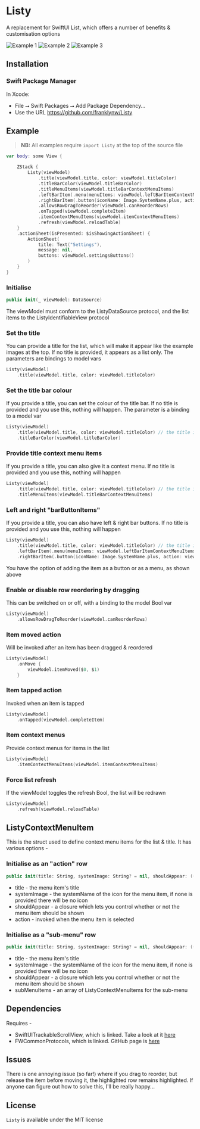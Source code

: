 # Listy

A replacement for SwiftUI List, which offers a number of benefits & customisation options

<img src="Resources//Example1.png" alt="Example 1"/> <img src="Resources//Example2.png" alt="Example 2"/> <img src="Resources//Example3.png" alt="Example 3"/>

## Installation

### Swift Package Manager

In Xcode:
* File ⭢ Swift Packages ⭢ Add Package Dependency...
* Use the URL https://github.com/franklynw/Listy


## Example

> **NB:** All examples require `import Listy` at the top of the source file

```swift
var body: some View {

    ZStack {
        Listy(viewModel)
            .title(viewModel.title, color: viewModel.titleColor)
            .titleBarColor(viewModel.titleBarColor)
            .titleMenuItems(viewModel.titleBarContextMenuItems)
            .leftBarItem(.menu(menuItems: viewModel.leftBarItemContextMenuItems, iconName: Image.SystemName.ellipsis))
            .rightBarItem(.button(iconName: Image.SystemName.plus, action: viewModel.addItem))
            .allowsRowDragToReorder(viewModel.canReorderRows)
            .onTapped(viewModel.completeItem)
            .itemContextMenuItems(viewModel.itemContextMenuItems)
            .refresh(viewModel.reloadTable)
    }
    .actionSheet(isPresented: $isShowingActionSheet) {
        ActionSheet(
            title: Text("Settings"),
            message: nil,
            buttons: viewModel.settingsButtons()
        )
    }
}
```

### Initialise

```swift
public init(_ viewModel: DataSource)
```

The viewModel must conform to the ListyDataSource protocol, and the list items to the ListyIdentifiableView protocol


### Set the title

You can provide a title for the list, which will make it appear like the example images at the top. If no title is provided, it appears as a list only. The parameters are bindings to model vars

```swift
Listy(viewModel)
    .title(viewModel.title, color: viewModel.titleColor)
```

### Set the title bar colour

If you provide a title, you can set the colour of the title bar. If no title is provided and you use this, nothing will happen. The parameter is a binding to a model var

```swift
Listy(viewModel)
    .title(viewModel.title, color: viewModel.titleColor) // the title is needed or it's a no-op
    .titleBarColor(viewModel.titleBarColor)
```

### Provide title context menu items

If you provide a title, you can also give it a context menu. If no title is provided and you use this, nothing will happen

```swift
Listy(viewModel)
    .title(viewModel.title, color: viewModel.titleColor) // the title is needed or it's a no-op
    .titleMenuItems(viewModel.titleBarContextMenuItems)
```

### Left and right "barButtonItems"

If you provide a title, you can also have left & right bar buttons. If no title is provided and you use this, nothing will happen

```swift
Listy(viewModel)
    .title(viewModel.title, color: viewModel.titleColor) // the title is needed or it's a no-op
    .leftBarItem(.menu(menuItems: viewModel.leftBarItemContextMenuItems, iconName: Image.SystemName.ellipsis))
    .rightBarItem(.button(iconName: Image.SystemName.plus, action: viewModel.addItem))
```

You have the option of adding the item as a button or as a menu, as shown above

### Enable or disable row reordering by dragging

This can be switched on or off, with a binding to the model Bool var

```swift
Listy(viewModel)
    .allowsRowDragToReorder(viewModel.canReorderRows)
```

### Item moved action

Will be invoked after an item has been dragged & reordered

```swift
Listy(viewModel)
    .onMove {
        viewModel.itemMoved($0, $1)
    }
```

### Item tapped action

Invoked when an item is tapped

```swift
Listy(viewModel)
    .onTapped(viewModel.completeItem)
```

### Item context menus

Provide context menus for items in the list

```swift
Listy(viewModel)
    .itemContextMenuItems(viewModel.itemContextMenuItems)
```

### Force list refresh

If the viewModel toggles the refresh Bool, the list will be redrawn

```swift
Listy(viewModel)
    .refresh(viewModel.reloadTable)
```

## ListyContextMenuItem

This is the struct used to define context menu items for the list & title. It has various options -

### Initialise as an "action" row

```swift
public init(title: String, systemImage: String? = nil, shouldAppear: ((String) -> Bool)? = nil, action: @escaping (String) -> ())
```

* title - the menu item's title
* systemImage - the systemName of the icon for the menu item, if none is provided there will be no icon
* shouldAppear - a closure which lets you control whether or not the menu item should be shown
* action - invoked when the menu item is selected

### Initialise as a "sub-menu" row

```swift
public init(title: String, systemImage: String? = nil, shouldAppear: ((String) -> Bool)? = nil, subMenuItems: @escaping (String) -> [ListyContextMenuItem])
```

* title - the menu item's title
* systemImage - the systemName of the icon for the menu item, if none is provided there will be no icon
* shouldAppear - a closure which lets you control whether or not the menu item should be shown
* subMenuItems - an array of ListyContextMenuItems for the sub-menu


## Dependencies

Requires -

* SwiftUITrackableScrollView, which is linked. Take a look at it [here](https://github.com/maxnatchanon/trackable-scroll-view)
* FWCommonProtocols, which is linked. GitHub page is [here](https://github.com/franklynw/FWCommonProtocols)


## Issues

There is one annoying issue (so far!) where if you drag to reorder, but release the item before moving it, the highlighted row remains highlighted. If anyone can figure out how to solve this, I'll be really happy...


## License  

`Listy` is available under the MIT license
